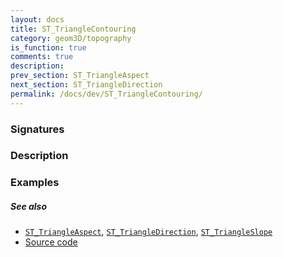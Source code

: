 ```yaml
---
layout: docs
title: ST_TriangleContouring
category: geom3D/topography
is_function: true
comments: true
description:
prev_section: ST_TriangleAspect
next_section: ST_TriangleDirection
permalink: /docs/dev/ST_TriangleContouring/
---
```


### Signatures


### Description


### Examples


##### See also

* [`ST_TriangleAspect`](../ST_TriangleAspect),
  [`ST_TriangleDirection`](../ST_TriangleDirection),
  [`ST_TriangleSlope`](../ST_TriangleSlope)
* <a href="https://github.com/irstv/H2GIS/blob/master/h2spatial-ext/src/main/java/org/h2gis/h2spatialext/function/spatial/topography/ST_TriangleContouring.java" target="_blank">Source code</a>
